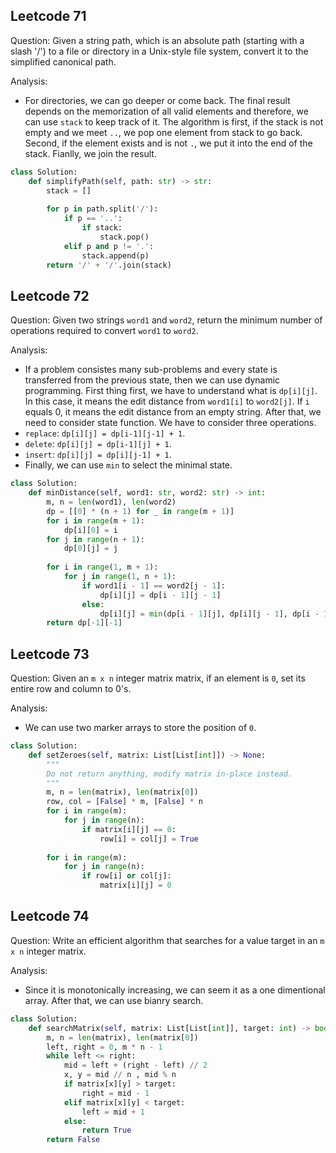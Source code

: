## Leetcode 71

Question: Given a string path, which is an absolute path (starting with a slash '/') to a file or directory in a Unix-style file system, 
convert it to the simplified canonical path.

Analysis:
- For directories, we can go deeper or come back. The final result depends on the memorization of all valid elements and therefore, we can use `stack` to keep track of it. The algorithm is first, if the stack is not empty and we meet `..`, we pop one element from stack to go back. Second, if the element exists and is not `.`, we put it into the end of the stack. Fianlly, we join the result.

```python
class Solution:
    def simplifyPath(self, path: str) -> str:
        stack = []
        
        for p in path.split('/'):
            if p == '..':
                if stack:
                    stack.pop()
            elif p and p != '.':
                stack.append(p)
        return '/' + '/'.join(stack)
```

## Leetcode 72

Question: Given two strings `word1` and `word2`, return the minimum number of operations required to convert `word1` to `word2`.

Analysis:
- If a problem consistes many sub-problems and every state is transferred from the previous state, then we can use dynamic programming. First thing first, we have to understand what is `dp[i][j]`. In this case, it means the edit distance from `word1[i]` to `word2[j]`. If `i` equals 0, it means the edit distance from an empty string. After that, we need to consider state function. We have to consider three operations. 
- `replace`: `dp[i][j] = dp[i-1][j-1] + 1`.  
- `delete`: `dp[i][j] = dp[i-1][j] + 1`.
- `insert`: `dp[i][j] = dp[i][j-1] + 1`.
- Finally, we can use `min` to select the minimal state.

```python
class Solution:
    def minDistance(self, word1: str, word2: str) -> int:
        m, n = len(word1), len(word2)
        dp = [[0] * (n + 1) for _ in range(m + 1)]
        for i in range(m + 1):
            dp[i][0] = i
        for j in range(n + 1):
            dp[0][j] = j
        
        for i in range(1, m + 1):
            for j in range(1, n + 1):
                if word1[i - 1] == word2[j - 1]:
                    dp[i][j] = dp[i - 1][j - 1]
                else:
                    dp[i][j] = min(dp[i - 1][j], dp[i][j - 1], dp[i - 1][j - 1]) + 1
        return dp[-1][-1]
```

## Leetcode 73

Question: Given an `m x n` integer matrix matrix, if an element is `0`, set its entire row and column to 0's.

Analysis:
- We can use two marker arrays to store the position of `0`. 

```python
class Solution:
    def setZeroes(self, matrix: List[List[int]]) -> None:
        """
        Do not return anything, modify matrix in-place instead.
        """
        m, n = len(matrix), len(matrix[0])
        row, col = [False] * m, [False] * n
        for i in range(m):
            for j in range(n):
                if matrix[i][j] == 0:
                    row[i] = col[j] = True
        
        for i in range(m):
            for j in range(n):
                if row[i] or col[j]:
                    matrix[i][j] = 0                    
```

## Leetcode 74

Question: Write an efficient algorithm that searches for a value target in an `m x n` integer matrix.

Analysis:
- Since it is monotonically increasing, we can seem it as a one dimentional array. After that, we can use bianry search.

```python
class Solution:
    def searchMatrix(self, matrix: List[List[int]], target: int) -> bool:
        m, n = len(matrix), len(matrix[0])
        left, right = 0, m * n - 1
        while left <= right:
            mid = left + (right - left) // 2
            x, y = mid // n , mid % n
            if matrix[x][y] > target:
                right = mid - 1
            elif matrix[x][y] < target:
                left = mid + 1
            else:
                return True
        return False
```
